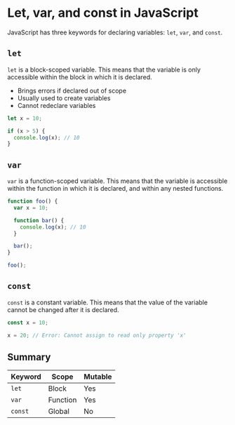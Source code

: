 # Let, var, and const in JavaScript

JavaScript has three keywords for declaring variables: `let`, `var`, and `const`.

## `let`

`let` is a block-scoped variable. This means that the variable is only accessible within the block in which it is declared.

- Brings errors if declared out of scope
- Usually used to create variables
- Cannot redeclare variables

```javascript
let x = 10;

if (x > 5) {
  console.log(x); // 10
}
```


## `var`

`var` is a function-scoped variable. This means that the variable is accessible within the function in which it is declared, and within any nested functions.

```javascript
function foo() {
  var x = 10;

  function bar() {
    console.log(x); // 10
  }

  bar();
}

foo();
``` 


## `const`

`const` is a constant variable. This means that the value of the variable cannot be changed after it is declared.

```javascript
const x = 10;

x = 20; // Error: Cannot assign to read only property 'x'

``` 

## Summary

| Keyword | Scope | Mutable |
|---|---|---|
| `let` | Block | Yes |
| `var` | Function | Yes |
| `const` | Global | No |

